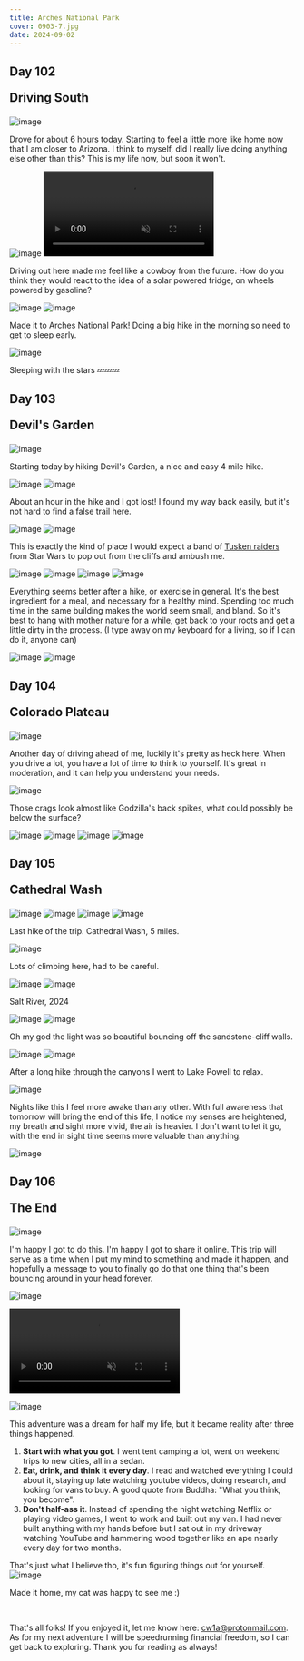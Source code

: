 ```yaml
---
title: Arches National Park
cover: 0903-7.jpg
date: 2024-09-02
---
```


## Day 102 <p class="inline text-gray-700 ">Driving South</p>

![image](/data/trips/west-coast-2024/attachments/0902-1.jpg)

Drove for about 6 hours today. Starting to feel a little more like home now that I am closer to Arizona. I think to myself, did I really live doing anything else other than this? This is my life now, but soon it won't.

![image](/data/trips/west-coast-2024/attachments/0902-2.jpg)
<video src="/data/trips/west-coast-2024/attachments/0902-vid.mp4" type="video/mp4" autoplay loop muted playsinline ></video>

Driving out here made me feel like a cowboy from the future. How do you think they would react to the idea of a solar powered fridge, on wheels powered by gasoline?

![image](/data/trips/west-coast-2024/attachments/0902-3.jpg)
![image](/data/trips/west-coast-2024/attachments/0902-4.jpg)

Made it to Arches National Park! Doing a big hike in the morning so need to get to sleep early.

![image](/data/trips/west-coast-2024/attachments/0902-5.jpg)

Sleeping with the stars 💤💤💤

## Day 103 <p class="inline text-gray-700 ">Devil's Garden</p>

![image](/data/trips/west-coast-2024/attachments/0903-1.jpg)

Starting today by hiking Devil's Garden, a nice and easy 4 mile hike.

![image](/data/trips/west-coast-2024/attachments/0903-2.jpg)
![image](/data/trips/west-coast-2024/attachments/0903-3.jpg)

About an hour in the hike and I got lost! I found my way back easily, but it's not hard to find a false trail here.

![image](/data/trips/west-coast-2024/attachments/0903-4.jpg)
![image](/data/trips/west-coast-2024/attachments/0903-5.jpg)

This is exactly the kind of place I would expect a band of [Tusken raiders](https://www.starwars.com/databank/tusken-raiders) from Star Wars to pop out from the cliffs and ambush me.

![image](/data/trips/west-coast-2024/attachments/0903-6.jpg)
![image](/data/trips/west-coast-2024/attachments/0903-7.jpg)
![image](/data/trips/west-coast-2024/attachments/0903-8.jpg)
![image](/data/trips/west-coast-2024/attachments/0903-9.jpg)

Everything seems better after a hike, or exercise in general. It's the best ingredient for a meal, and necessary for a healthy mind. Spending too much time in the same building makes the world seem small, and bland. So it's best to hang with mother nature for a while, get back to your roots and get a little dirty in the process. (I type away on my keyboard for a living, so if I can do it, anyone can)

![image](/data/trips/west-coast-2024/attachments/0903-10.jpg)
![image](/data/trips/west-coast-2024/attachments/0903-11.jpg)

## Day 104 <p class="inline text-gray-700 ">Colorado Plateau</p>

![image](/data/trips/west-coast-2024/attachments/0904-1.jpg)

Another day of driving ahead of me, luckily it's pretty as heck here. When you drive a lot, you have a lot of time to think to yourself. It's great in moderation, and it can help you understand your needs.

![image](/data/trips/west-coast-2024/attachments/0904-2.jpg)

Those crags look almost like Godzilla's back spikes, what could possibly be below the surface?

![image](/data/trips/west-coast-2024/attachments/0904-3.jpg)
![image](/data/trips/west-coast-2024/attachments/0904-4.jpg)
![image](/data/trips/west-coast-2024/attachments/0904-5.jpg)
![image](/data/trips/west-coast-2024/attachments/0904-6.jpg)

## Day 105 <p class="inline text-gray-700 ">Cathedral Wash</p>

![image](/data/trips/west-coast-2024/attachments/0905-1.jpg)
![image](/data/trips/west-coast-2024/attachments/0905-2.jpg)
![image](/data/trips/west-coast-2024/attachments/0905-4.jpg)
![image](/data/trips/west-coast-2024/attachments/0905-3.jpg)

Last hike of the trip. Cathedral Wash, 5 miles.

![image](/data/trips/west-coast-2024/attachments/0905-5.jpg)

Lots of climbing here, had to be careful.

![image](/data/trips/west-coast-2024/attachments/0905-6.jpg)
![image](/data/trips/west-coast-2024/attachments/0905-7.jpg)

<p class="text-center">Salt River, 2024</p>

![image](/data/trips/west-coast-2024/attachments/0905-8.jpg)
![image](/data/trips/west-coast-2024/attachments/0905-9.jpg)

Oh my god the light was so beautiful bouncing off the sandstone-cliff walls.

![image](/data/trips/west-coast-2024/attachments/0905-10.jpg)
![image](/data/trips/west-coast-2024/attachments/0905-11.jpg)

After a long hike through the canyons I went to Lake Powell to relax.

![image](/data/trips/west-coast-2024/attachments/0905-12.jpg)

Nights like this I feel more awake than any other. With full awareness that tomorrow will bring the end of this life, I notice my senses are heightened, my breath and sight more vivid, the air is heavier. I don't want to let it go, with the end in sight time seems more valuable than anything.

![image](/data/trips/west-coast-2024/attachments/0905-14.jpg)

## Day 106 <p class="inline text-gray-700 ">The End</p>

![image](/data/trips/west-coast-2024/attachments/0905-13.jpg)

I'm happy I got to do this. I'm happy I got to share it online. This trip will serve as a time when I put my mind to something and made it happen, and hopefully a message to you to finally go do that one thing that's been bouncing around in your head forever.

![image](/data/trips/west-coast-2024/attachments/0906-2.jpg)

<video src="/data/trips/west-coast-2024/attachments/0906-vid.mp4" type="video/mp4" autoplay loop muted playsinline ></video>

![image](/data/trips/west-coast-2024/attachments/0906-1.jpg)

This adventure was a dream for half my life, but it became reality after three things happened.

1. **Start with what you got**. I went tent camping a lot, went on weekend trips to new cities, all in a sedan.
2. **Eat, drink, and think it every day**. I read and watched everything I could about it, staying up late watching youtube videos, doing research, and looking for vans to buy. A good quote from Buddha: "What you think, you become".
3. **Don't half-ass it**. Instead of spending the night watching Netflix or playing video games, I went to work and built out my van. I had never built anything with my hands before but I sat out in my driveway watching YouTube and hammering wood together like an ape nearly every day for two months.

That's just what I believe tho, it's fun figuring things out for yourself.
![image](/data/trips/west-coast-2024/attachments/0905-end.jpg)

Made it home, my cat was happy to see me :)

<br>

That's all folks! If you enjoyed it, let me know here: <a href="mailto:cw1a@protonmail.com">cw1a@protonmail.com</a>. As for my next adventure I will be speedrunning financial freedom, so I can get back to exploring. Thank you for reading as always!
